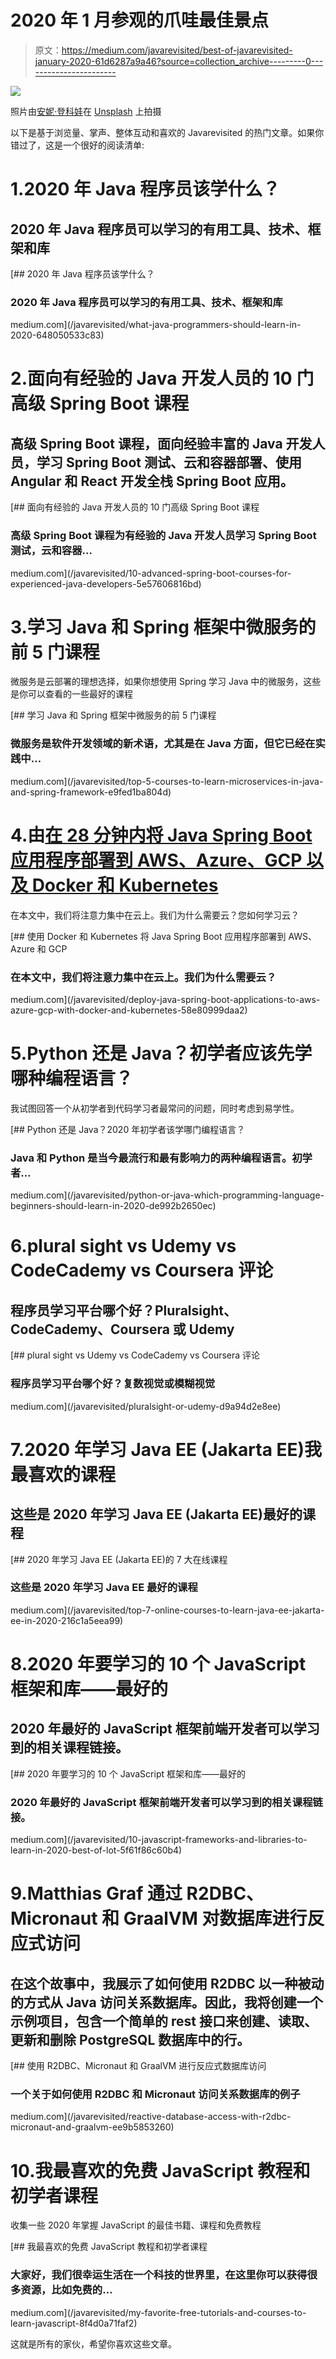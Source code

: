 # 2020 年 1 月参观的爪哇最佳景点

> 原文：<https://medium.com/javarevisited/best-of-javarevisited-january-2020-61d6287a9a46?source=collection_archive---------0----------------------->

![](img/ed8a16505abfbc7f076bdd2f5d77c12c.png)

照片由[安妮·登科娃](https://unsplash.com/@annidenkova?utm_source=medium&utm_medium=referral)在 [Unsplash](https://unsplash.com?utm_source=medium&utm_medium=referral) 上拍摄

以下是基于浏览量、掌声、整体互动和喜欢的 Javarevisited 的热门文章。如果你错过了，这是一个很好的阅读清单:

# 1.2020 年 Java 程序员该学什么？

## 2020 年 Java 程序员可以学习的有用工具、技术、框架和库

[](/javarevisited/what-java-programmers-should-learn-in-2020-648050533c83) [## 2020 年 Java 程序员该学什么？

### 2020 年 Java 程序员可以学习的有用工具、技术、框架和库

medium.com](/javarevisited/what-java-programmers-should-learn-in-2020-648050533c83) 

# 2.面向有经验的 Java 开发人员的 10 门高级 Spring Boot 课程

## 高级 Spring Boot 课程，面向经验丰富的 Java 开发人员，学习 Spring Boot 测试、云和容器部署、使用 Angular 和 React 开发全栈 Spring Boot 应用。

[](/javarevisited/10-advanced-spring-boot-courses-for-experienced-java-developers-5e57606816bd) [## 面向有经验的 Java 开发人员的 10 门高级 Spring Boot 课程

### 高级 Spring Boot 课程为有经验的 Java 开发人员学习 Spring Boot 测试，云和容器…

medium.com](/javarevisited/10-advanced-spring-boot-courses-for-experienced-java-developers-5e57606816bd) 

# 3.学习 Java 和 Spring 框架中微服务的前 5 门课程

微服务是云部署的理想选择，如果你想使用 Spring 学习 Java 中的微服务，这些是你可以查看的一些最好的课程

[](/javarevisited/top-5-courses-to-learn-microservices-in-java-and-spring-framework-e9fed1ba804d) [## 学习 Java 和 Spring 框架中微服务的前 5 门课程

### 微服务是软件开发领域的新术语，尤其是在 Java 方面，但它已经在实践中…

medium.com](/javarevisited/top-5-courses-to-learn-microservices-in-java-and-spring-framework-e9fed1ba804d) 

# 4.由[在 28 分钟内将 Java Spring Boot 应用程序部署到 AWS、Azure、GCP 以及 Docker 和 Kubernetes](https://medium.com/u/811759b6432?source=post_page-----61d6287a9a46--------------------------------)

在本文中，我们将注意力集中在云上。我们为什么需要云？您如何学习云？

[](/javarevisited/deploy-java-spring-boot-applications-to-aws-azure-gcp-with-docker-and-kubernetes-58e80999daa2) [## 使用 Docker 和 Kubernetes 将 Java Spring Boot 应用程序部署到 AWS、Azure 和 GCP

### 在本文中，我们将注意力集中在云上。我们为什么需要云？

medium.com](/javarevisited/deploy-java-spring-boot-applications-to-aws-azure-gcp-with-docker-and-kubernetes-58e80999daa2) 

# 5.Python 还是 Java？初学者应该先学哪种编程语言？

我试图回答一个从初学者到代码学习者最常问的问题，同时考虑到易学性。

[](/javarevisited/python-or-java-which-programming-language-beginners-should-learn-in-2020-de992b2650ec) [## Python 还是 Java？2020 年初学者该学哪门编程语言？

### Java 和 Python 是当今最流行和最有影响力的两种编程语言。初学者…

medium.com](/javarevisited/python-or-java-which-programming-language-beginners-should-learn-in-2020-de992b2650ec) 

# 6.plural sight vs Udemy vs CodeCademy vs Coursera 评论

## 程序员学习平台哪个好？Pluralsight、CodeCademy、Coursera 或 Udemy

[](/javarevisited/pluralsight-or-udemy-d9a94d2e8ee) [## plural sight vs Udemy vs CodeCademy vs Coursera 评论

### 程序员学习平台哪个好？复数视觉或模糊视觉

medium.com](/javarevisited/pluralsight-or-udemy-d9a94d2e8ee) 

# 7.2020 年学习 Java EE (Jakarta EE)我最喜欢的课程

## 这些是 2020 年学习 Java EE (Jakarta EE)最好的课程

[](/javarevisited/top-7-online-courses-to-learn-java-ee-jakarta-ee-in-2020-216c1a5eea99) [## 2020 年学习 Java EE (Jakarta EE)的 7 大在线课程

### 这些是 2020 年学习 Java EE 最好的课程

medium.com](/javarevisited/top-7-online-courses-to-learn-java-ee-jakarta-ee-in-2020-216c1a5eea99) 

# 8.2020 年要学习的 10 个 JavaScript 框架和库——最好的

## 2020 年最好的 JavaScript 框架前端开发者可以学习到的相关课程链接。

[](/javarevisited/10-javascript-frameworks-and-libraries-to-learn-in-2020-best-of-lot-5f61f86c60b4) [## 2020 年要学习的 10 个 JavaScript 框架和库——最好的

### 2020 年最好的 JavaScript 框架前端开发者可以学习到的相关课程链接。

medium.com](/javarevisited/10-javascript-frameworks-and-libraries-to-learn-in-2020-best-of-lot-5f61f86c60b4) 

# 9.Matthias Graf 通过 R2DBC、Micronaut 和 GraalVM 对数据库进行反应式访问

## 在这个故事中，我展示了如何使用 R2DBC 以一种被动的方式从 Java 访问关系数据库。因此，我将创建一个示例项目，包含一个简单的 rest 接口来创建、读取、更新和删除 PostgreSQL 数据库中的行。

[](/javarevisited/reactive-database-access-with-r2dbc-micronaut-and-graalvm-ee9b5853260) [## 使用 R2DBC、Micronaut 和 GraalVM 进行反应式数据库访问

### 一个关于如何使用 R2DBC 和 Micronaut 访问关系数据库的例子

medium.com](/javarevisited/reactive-database-access-with-r2dbc-micronaut-and-graalvm-ee9b5853260) 

# 10.我最喜欢的免费 JavaScript 教程和初学者课程

收集一些 2020 年掌握 JavaScript 的最佳书籍、课程和免费教程

[](/javarevisited/my-favorite-free-tutorials-and-courses-to-learn-javascript-8f4d0a71faf2) [## 我最喜欢的免费 JavaScript 教程和初学者课程

### 大家好，我们很幸运生活在一个科技的世界里，在这里你可以获得很多资源，比如免费的…

medium.com](/javarevisited/my-favorite-free-tutorials-and-courses-to-learn-javascript-8f4d0a71faf2) 

这就是所有的家伙，希望你喜欢这些文章。